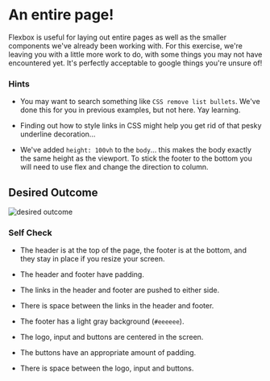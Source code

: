 # An entire page!

Flexbox is useful for laying out entire pages as well as the smaller components we've already been working with. For this exercise, we're leaving you with a little more work to do, with some things you may not have encountered yet. It's perfectly acceptable to google things you're unsure of!

### Hints
- You may want to search something like `CSS remove list bullets`.  We've done this for you in previous examples, but not here. Yay learning.

- Finding out how to style links in CSS might help you get rid of that pesky underline decoration...

- We've added `height: 100vh` to the `body`... this makes the body exactly the same height as the viewport. To stick the footer to the bottom you will need to use flex and change the direction to column.

## Desired Outcome
![desired outcome](./desired-outcome.png)

### Self Check

- The header is at the top of the page, the footer is at the bottom, and they stay in place if you resize your screen.

- The header and footer have padding.

- The links in the header and footer are pushed to either side.

- There is space between the links in the header and footer.

- The footer has a light gray background (`#eeeeee`).
- The logo, input and buttons are centered in the screen.

- The buttons have an appropriate amount of padding.
- There is space between the logo, input and buttons.

